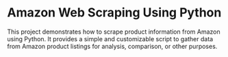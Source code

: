 # Amazon Web Scraping Using Python

This project demonstrates how to scrape product information from Amazon using Python. It provides a simple and customizable script to gather data from Amazon product listings for analysis, comparison, or other purposes.
